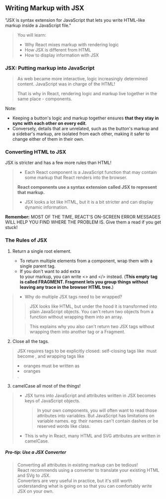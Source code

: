 ## Writing Markup with JSX

"JSX is syntax extension for JavaScript that lets you write HTML-like markup inside a JavaScript file."

> You will learn:
>
> - Why React mixes markup with rendering logic
> - How JSX is different from HTML
> - How to display information with JSX

### JSX: Putting markup into JavaScript

> As web became more interactive, logic increasingly determined content. JavaScript was in charge of the HTML!
>
> That is why in React, rendering logic and markup live together in the same place - components.

Note:

- Keeping a button's logic and markup
  together ensures **that they stay in sync with each
  other on every edit**.
- Conversely, details that are unrelated, such as the button's markup and a sidebar's markup, are isolated from each other, making it safer to change either of them in their own.

### Converting HTML to JSX

JSX is stricter and has a few more rules than HTML!

> - Each React component is a JavaScript function that may contain some markup that React renders into the browser.
>
> **React components use a syntax extension called JSX to represent that markup.**
>
> - JSX looks a lot like HTML, but it is a bit stricter and can display dynamic information.

**Remember:** MOST OF THE TIME, REACT'S ON-SCREEN ERROR MESSAGES WILL HELP YOU FIND WHERE THE PROBLEM IS. Give them a read if you get stuck!

### The Rules of JSX

1. Return a single root element.

   - To return multiple elements from a component, wrap them with a single parent tag.
   - If you don't want to add extra <div> to your markup, you can write <> and </> instead. (**This empty tag is called FRAGMENT. Fragment lets you group things without leaving any trace in the browser HTML tree.**)

> - Why do multiple JSX tags need to be wrapped?
>
> > JSX looks like HTML, but under the hood it is transformed into plain JavaScript objects. You can't return two objects from a function without wrapping them into an array.
>
> > This explains why you also can't return two JSX tags without wrapping them into another tag or a Fragment.

2. Close all the tags.

> JSX requires tags to be explicitly closed: self-closing tags like <img> must become <img/>, and wrapping tags like <li>oranges must be written as <li>oranges</li>.

3. camelCase all most of the things!

> - JSX turns into JavaScript and attributes written in JSX becomes keys of JavaScript objects.
>   > In your own components, you will often want to read those attributes into variables. But JavaScript has limitations on variable names. eg: their names can't contain dashes or be reserved words like class.
> - This is why in React, many HTML and SVG attributes are written in camelCase.

##### Pro-tip: Use a JSX Converter

> Converting all attributes in existing markup can be tedious!  
> React recommends using a converter to translate your existing HTML and SVg to JSX.  
> Converters are very useful in practice, but it's still worth understanding what is going on so that you can comfortably write JSX on your own.
